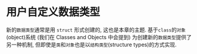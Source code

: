 # 用户自定义数据类型

新的`数据类型`通常是用 `struct` 形式创建的, 这也是本章的主题.
基于`class`的`对象`(object)系统 (我们在 Classes and Objects 中会提到) 为创建新的`数据类型`提供了另一种机制,
但即使是`类`和`对象`也是以`结构类型`(structure types)的方式实现.
